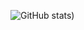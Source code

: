 ![GitHub stats](https://github-readme-stats.vercel.app/api?username=alexboden&show_icons=true&theme=dark&hide=stars))
